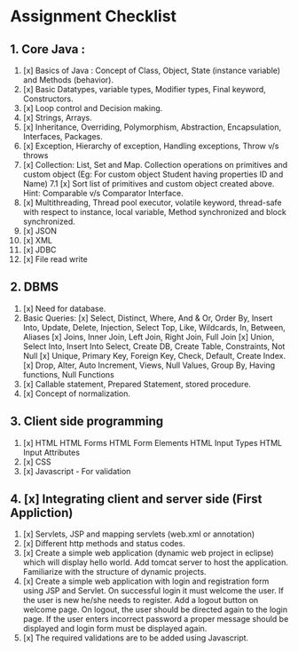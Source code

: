 # Assignment Checklist

## 1. Core Java :

1. [x] Basics of Java : Concept of Class, Object, State (instance variable) and Methods (behavior).
2. [x] Basic Datatypes, variable types, Modifier types, Final keyword, Constructors.
3. [x] Loop control and Decision making.
4. [x] Strings, Arrays.
5. [x] Inheritance, Overriding, Polymorphism, Abstraction, Encapsulation, Interfaces, Packages.
6. [x] Exception, Hierarchy of exception, Handling exceptions, Throw v/s throws
7. [x] Collection: List, Set and Map. Collection operations on primitives and custom object (Eg: For custom object Student having properties ID and Name)
       7.1 [x] Sort list of primitives and custom object created above. Hint: Comparable v/s Comparator Interface.
8. [x] Multithreading, Thread pool executor, volatile keyword, thread-safe with respect to instance, local variable, Method synchronized and block synchronized.
9. [x] JSON
10. [x] XML
11. [x] JDBC
12. [x] File read write

## 2. DBMS

1. [x] Need for database.
2. Basic Queries:
   [x] Select, Distinct, Where, And & Or, Order By, Insert Into, Update, Delete, Injection, Select Top, Like, Wildcards, In, Between, Aliases
   [x] Joins, Inner Join, Left Join, Right Join, Full Join
   [x] Union, Select Into, Insert Into Select, Create DB, Create Table, Constraints, Not Null
   [x] Unique, Primary Key, Foreign Key, Check, Default, Create Index.
   [x] Drop, Alter, Auto Increment, Views, Null Values, Group By, Having functions, Null Functions
3. [x] Callable statement, Prepared Statement, stored procedure.
4. [x] Concept of normalization.

## 3. Client side programming

1. [x] HTML
       HTML Forms
       HTML Form Elements
       HTML Input Types
       HTML Input Attributes
2. [x] CSS
3. [x] Javascript - For validation

## 4. [x] Integrating client and server side (First Appliction)

1. [x] Servlets, JSP and mapping servlets (web.xml or annotation)
2. [x] Different http methods and status codes.
3. [x] Create a simple web application (dynamic web project in eclipse) which will display hello world. Add tomcat server to host the application. Familiarize with the structure of dynamic projects.
4. [x] Create a simple web application with login and registration form using JSP and Servlet. On successful login it must welcome the user. If the user is new he/she needs to register. Add a logout button on welcome page. On logout, the user should be directed again to the login page. If the user enters incorrect password a proper message should be displayed and login form must be displayed again.
5. [x] The required validations are to be added using Javascript.
